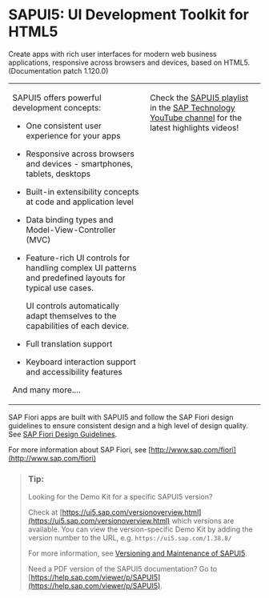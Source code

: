 <!-- loio95d113be50ae40d5b0b562b84d715227 -->

# SAPUI5: UI Development Toolkit for HTML5

Create apps with rich user interfaces for modern web business applications, responsive across browsers and devices, based on HTML5. \(Documentation patch 1.120.0\)




<table>
<tr>
<td valign="top">

SAPUI5 offers powerful development concepts:

-   One consistent user experience for your apps

-   Responsive across browsers and devices - smartphones, tablets, desktops

-   Built-in extensibility concepts at code and application level

-   Data binding types and Model-View-Controller \(MVC\)

-   Feature-rich UI controls for handling complex UI patterns and predefined layouts for typical use cases.

    UI controls automatically adapt themselves to the capabilities of each device.

-   Full translation support

-   Keyboard interaction support and accessibility features


And many more....

</td>
<td valign="top">



Check the [SAPUI5 playlist](https://www.youtube.com/playlist?list=PLWV533hWWvDmxJM4itQ9o--7rolKgy-1r) in the [SAP Technology YouTube channel](https://www.youtube.com/channel/UC8cXSTGDhiZK5229zi-KTXA) for the latest highlights videos!

</td>
</tr>
<tr>
</tr>
</table>

SAP Fiori apps are built with SAPUI5 and follow the SAP Fiori design guidelines to ensure consistent design and a high level of design quality. See [SAP Fiori Design Guidelines](https://experience.sap.com/fiori-design-web/).

For more information about SAP Fiori, see [http://www.sap.com/fiori](http://www.sap.com/fiori) 



> ### Tip:  
> Looking for the Demo Kit for a specific SAPUI5 version?
> 
> Check at [https://ui5.sap.com/versionoverview.html](https://ui5.sap.com/versionoverview.html) which versions are available. You can view the version-specific Demo Kit by adding the version number to the URL, e.g. `https://ui5.sap.com/1.38.8/`
> 
> For more information, see [Versioning and Maintenance of SAPUI5](02_Read-Me-First/versioning-and-maintenance-of-sapui5-91f0214.md).
> 
> Need a PDF version of the SAPUI5 documentation? Go to [https://help.sap.com/viewer/p/SAPUI5](https://help.sap.com/viewer/p/SAPUI5).

